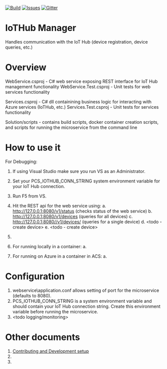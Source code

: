 [![Build][build-badge]][build-url]
[![Issues][issues-badge]][issues-url]
[![Gitter][gitter-badge]][gitter-url]

IoTHub Manager
=====================

Handles communication with the IoT Hub (device registration, device queries, etc.)

Overview
========

WebService.csproj - C# web service exposing REST interface for IoT Hub management functionality 
WebService.Test.csproj - Unit tests for web services functionality 

Services.csproj - C# dll containining business logic for interacting with Azure services (IoTHub, etc.) 
Services.Test.csproj - Unit tests for services functionality 

Solution/scripts - contains build scripts, docker container creation scripts, and scripts for running the microservice from the command line 


How to use it
=============

For Debugging:
1. If using Visual Studio make sure you run VS as an Administrator.
2. Set your PCS_IOTHUB_CONN_STRING system environment variable for your IoT Hub connection.
3. Run F5 from VS.
4. Hit the REST api for the web service using: 
	a. http://127.0.0.1:8080/v1/status (checks status of the web service) 
	b. http://127.0.0.1:8080/v1/devices (queries for all devices) 
	c. http://127.0.0.1:8080//v1/devices/<yourindividualdevice> (queries for a single device) 
	d. <todo - create device> 
	e. <todo - create device> 

5. <todo Swagger> 

6. For running locally in a container: 
	a. <todo> 

7. For running on Azure in a container in ACS: 
	a. <todo> 


			
Configuration
=============

1. webservice\application.conf allows setting of port for the microservice (defaults to 8080). 
2. PCS_IOTHUB_CONN_STRING is a system environment variable and should contain your IoT Hub connection string. Create this environment variable before running the microservice. 
3. <todo logging/monitoring>




Other documents
===============

1. [Contributing and Development setup](CONTRIBUTING.md)
2. <todo architecture docs link>
3. <doc pointing to overarching doc for how this microservice is used in remote monitoring and other PCS types>



[build-badge]: https://img.shields.io/travis/Azure/iothub-manager-dotnet.svg
[build-url]: https://travis-ci.org/Azure/iothub-manager-dotnet
[issues-badge]: https://img.shields.io/github/issues/azure/iothub-manager-dotnet.svg
[issues-url]: https://github.com/Azure/iothub-manager-dotnet/issues
[gitter-badge]: https://img.shields.io/gitter/room/azure/iot-pcs.js.svg
[gitter-url]: https://gitter.im/azure/iot-pcs
